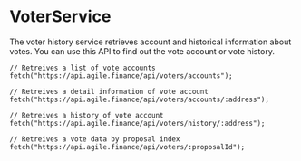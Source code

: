 # VoterService

The voter history service retrieves account and historical information about votes. You can use this API to find out the vote account or vote history.

```text
// Retreives a list of vote accounts
fetch("https://api.agile.finance/api/voters/accounts");

// Retreives a detail information of vote account
fetch("https://api.agile.finance/api/voters/accounts/:address");

// Retreives a history of vote account
fetch("https://api.agile.finance/api/voters/history/:address");

// Retreives a vote data by proposal index
fetch("https://api.agile.finance/api/voters/:proposalId");
```

